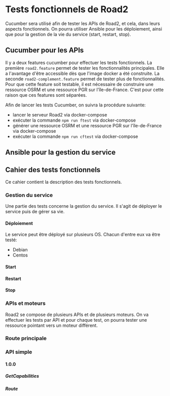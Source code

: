# Tests fonctionnels de Road2

Cucumber sera utilisé afin de tester les APIs de Road2, et cela, dans leurs aspects fonctionnels. On pourra utiliser Ansible pour les déploiement, ainsi que pour la gestion de la vie du service (start, restart, stop). 

## Cucumber pour les APIs

Il y a deux features cucumber pour effectuer les tests fonctionnels. La première `road2.feature` permet de tester les fonctionnalités principales. Elle a l'avantage d'être accessible dès que l'image docker a été construite. La seconde `road2-complement.feature` permet de tester plus de fonctionnalités. Pour que cette feature soit testable, il est nécessaire de construire une ressource OSRM et une ressource PGR sur l'île-de-France. C'est pour cette raison que ces features sont séparées. 

Afin de lancer les tests Cucumber, on suivra la procédure suivante:
- lancer le serveur Road2 via docker-compose 
- exécuter la commande `npm run ftest` via docker-compose
- générer une ressource OSRM et une ressource PGR sur l'île-de-France via docker-compose 
- exécuter la commande `npm run cftest` via docker-compose


## Ansible pour la gestion du service

## Cahier des tests fonctionnels 

Ce cahier contient la description des tests fonctionnels. 

### Gestion du service 

Une partie des tests concerne la gestion du service. Il s'agit de déployer le service puis de gérer sa vie. 

#### Déploiement 

Le service peut être déployé sur plusieurs OS. Chacun d'entre eux va être testé:
- Debian
- Centos 

#### Start 

#### Restart 

#### Stop 

### APIs et moteurs

Road2 se compose de plusieurs APIs et de plusieurs moteurs. On va effectuer les tests par API et pour chaque test, on pourra tester une ressource pointant vers un moteur différent. 

### Route principale 

### API simple 

#### 1.0.0

##### GetCapabilities 

##### Route 




